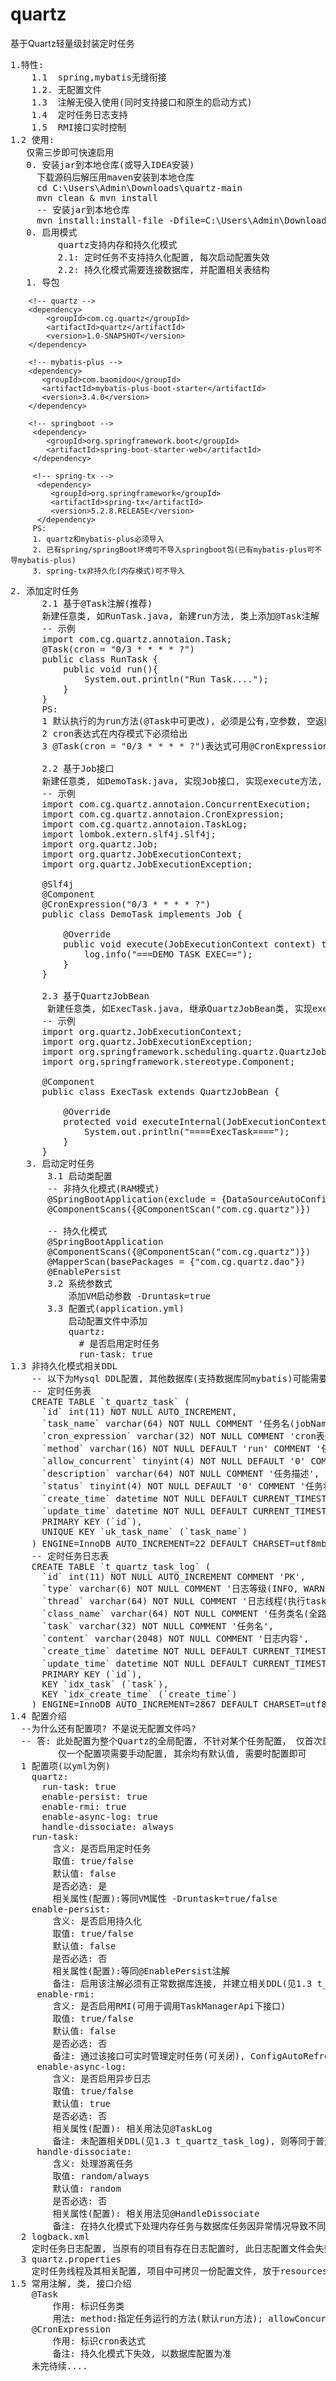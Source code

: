 # quartz
基于Quartz轻量级封装定时任务</p>
<pre>
1.特性:
    1.1  spring,mybatis无缝衔接
    1.2. 无配置文件
    1.3  注解无侵入使用(同时支持接口和原生的启动方式)
    1.4  定时任务日志支持
    1.5  RMI接口实时控制
1.2 使用:
   仅需三步即可快速启用
   0. 安装jar到本地仓库(或导入IDEA安装)
     下载源码后解压用maven安装到本地仓库
     cd C:\Users\Admin\Downloads\quartz-main
     mvn clean & mvn install
     -- 安装jar到本地仓库
     mvn install:install-file -Dfile=C:\Users\Admin\Downloads\quartz-main\target\quartz-1.0-SNAPSHOT.jar -DgroupId=com.cg.quartz -DartifactId=quartz -Dversion=1.0-SNAPSHOT -Dpackaging=jar
   0. 启用模式
         quartz支持内存和持久化模式
         2.1: 定时任务不支持持久化配置, 每次启动配置失效
         2.2: 持久化模式需要连接数据库, 并配置相关表结构
   1. 导包</pre>
  
        <!-- quartz -->
        <dependency>
            <groupId>com.cg.quartz</groupId>
            <artifactId>quartz</artifactId>
            <version>1.0-SNAPSHOT</version>
        </dependency>
        
        <!-- mybatis-plus -->
        <dependency>
           <groupId>com.baomidou</groupId>
           <artifactId>mybatis-plus-boot-starter</artifactId>
           <version>3.4.0</version>
        </dependency>
        
        <!-- springboot -->
         <dependency>
            <groupId>org.springframework.boot</groupId>
            <artifactId>spring-boot-starter-web</artifactId>
         </dependency>
         
         <!-- spring-tx -->
          <dependency>
             <groupId>org.springframework</groupId>
             <artifactId>spring-tx</artifactId>
             <version>5.2.8.RELEASE</version>
          </dependency>
         PS: 
         1. quartz和mybatis-plus必须导入
         2. 已有spring/springBoot环境可不导入springboot包(已有mybatis-plus可不导mybatis-plus)
         3. spring-tx非持久化(内存模式)可不导入
   <pre>2. 添加定时任务
      2.1 基于@Task注解(推荐)
      新建任意类, 如RunTask.java, 新建run方法, 类上添加@Task注解
      -- 示例
      import com.cg.quartz.annotaion.Task;
      @Task(cron = "0/3 * * * * ?")
      public class RunTask {
          public void run(){
              System.out.println("Run Task....");
          }
      }
      PS: 
      1 默认执行的为run方法(@Task中可更改), 必须是公有,空参数, 空返回值
      2 cron表达式在内存模式下必须给出
      3 @Task(cron = "0/3 * * * * ?")表达式可用@CronExpression("0/3 * * * * ?")代替
      
      2.2 基于Job接口
      新建任意类, 如DemoTask.java, 实现Job接口, 实现execute方法, 类上添加@Component注解
      -- 示例
      import com.cg.quartz.annotaion.ConcurrentExecution;
      import com.cg.quartz.annotaion.CronExpression;
      import com.cg.quartz.annotaion.TaskLog;
      import lombok.extern.slf4j.Slf4j;
      import org.quartz.Job;
      import org.quartz.JobExecutionContext;
      import org.quartz.JobExecutionException;
      
      @Slf4j
      @Component
      @CronExpression("0/3 * * * * ?")
      public class DemoTask implements Job {
      
          @Override
          public void execute(JobExecutionContext context) throws JobExecutionException {
              log.info("===DEMO TASK EXEC==");
          }
      }
      
      2.3 基于QuartzJobBean
       新建任意类, 如ExecTask.java, 继承QuartzJobBean类, 实现executeInternal方法, 类上添加@Component注解
      -- 示例
      import org.quartz.JobExecutionContext;
      import org.quartz.JobExecutionException;
      import org.springframework.scheduling.quartz.QuartzJobBean;
      import org.springframework.stereotype.Component;
      
      @Component
      public class ExecTask extends QuartzJobBean {
          
          @Override
          protected void executeInternal(JobExecutionContext jobExecutionContext) throws JobExecutionException {
              System.out.println("====ExecTask====");
          }
      }
   3. 启动定时任务
       3.1 启动类配置
       -- 非持久化模式(RAM模式)
       @SpringBootApplication(exclude = {DataSourceAutoConfiguration.class})
       @ComponentScans({@ComponentScan("com.cg.quartz")})
       
       -- 持久化模式
       @SpringBootApplication
       @ComponentScans({@ComponentScan("com.cg.quartz")})
       @MapperScan(basePackages = {"com.cg.quartz.dao"})
       @EnablePersist
       3.2 系统参数式
           添加VM启动参数 -Druntask=true
       3.3 配置式(application.yml)
           启动配置文件中添加
           quartz:
             # 是否启用定时任务
             run-task: true
1.3 非持久化模式相关DDL
    -- 以下为Mysql DDL配置, 其他数据库(支持数据库同mybatis)可能需要更改相关语法
    -- 定时任务表
    CREATE TABLE `t_quartz_task` (
      `id` int(11) NOT NULL AUTO_INCREMENT,
      `task_name` varchar(64) NOT NULL COMMENT '任务名(jobName, taskName)',
      `cron_expression` varchar(32) NOT NULL COMMENT 'cron表达式',
      `method` varchar(16) NOT NULL DEFAULT 'run' COMMENT '任务执行方法(默认是run, Job接口配置无效)',
      `allow_concurrent` tinyint(4) NOT NULL DEFAULT '0' COMMENT '是否允许任务并发执行(1:允许0:不允许)',
      `description` varchar(64) NOT NULL COMMENT '任务描述',
      `status` tinyint(4) NOT NULL DEFAULT '0' COMMENT '任务状态(是否启用任务:1:启用,0:关闭)',
      `create_time` datetime NOT NULL DEFAULT CURRENT_TIMESTAMP COMMENT '创建时间',
      `update_time` datetime NOT NULL DEFAULT CURRENT_TIMESTAMP ON UPDATE CURRENT_TIMESTAMP COMMENT '更新时间',
      PRIMARY KEY (`id`),
      UNIQUE KEY `uk_task_name` (`task_name`)
    ) ENGINE=InnoDB AUTO_INCREMENT=22 DEFAULT CHARSET=utf8mb4 COMMENT='定时任务表';
    -- 定时任务日志表
    CREATE TABLE `t_quartz_task_log` (
      `id` int(11) NOT NULL AUTO_INCREMENT COMMENT 'PK',
      `type` varchar(6) NOT NULL COMMENT '日志等级(INFO, WARN, ERROR)',
      `thread` varchar(64) NOT NULL COMMENT '日志线程(执行task线程名)',
      `class_name` varchar(64) NOT NULL COMMENT '任务类名(全路径)',
      `task` varchar(32) NOT NULL COMMENT '任务名',
      `content` varchar(2048) NOT NULL COMMENT '日志内容',
      `create_time` datetime NOT NULL DEFAULT CURRENT_TIMESTAMP COMMENT '创建时间',
      `update_time` datetime NOT NULL DEFAULT CURRENT_TIMESTAMP ON UPDATE CURRENT_TIMESTAMP COMMENT '更新时间',
      PRIMARY KEY (`id`),
      KEY `idx_task` (`task`),
      KEY `idx_create_time` (`create_time`)
    ) ENGINE=InnoDB AUTO_INCREMENT=2867 DEFAULT CHARSET=utf8mb4;
1.4 配置介绍
  --为什么还有配置项? 不是说无配置文件吗?
  -- 答: 此处配置为整个Quartz的全局配置, 不针对某个任务配置， 仅首次启用配置即可
         仅一个配置项需要手动配置, 其余均有默认值, 需要时配置即可
  1 配置项(以yml为例)
    quartz:
      run-task: true
      enable-persist: true
      enable-rmi: true
      enable-async-log: true
      handle-dissociate: always
    run-task: 
        含义: 是否启用定时任务
        取值: true/false
        默认值: false
        是否必选: 是
        相关属性(配置):等同VM属性 -Druntask=true/false
    enable-persist:
        含义: 是否启用持久化
        取值: true/false
        默认值: false
        是否必选: 否
        相关属性(配置):等同@EnablePersist注解
        备注: 启用该注解必须有正常数据库连接, 并建立相关DDL(见1.3 t_quartz_task)
     enable-rmi:
        含义: 是否启用RMI(可用于调用TaskManagerApi下接口)
        取值: true/false
        默认值: false
        是否必选: 否
        备注: 通过该接口可实时管理定时任务(可关闭), ConfigAutoRefreshTask为默认定时任务管理器
     enable-async-log:
        含义: 是否启用异步日志
        取值: true/false
        默认值: true
        是否必选: 否
        相关属性(配置): 相关用法见@TaskLog
        备注: 未配置相关DDL(见1.3 t_quartz_task_log), 则等同于普通log。定时任务开关状态受enable-persist控制
     handle-dissociate:
        含义: 处理游离任务
        取值: random/always
        默认值: random
        是否必选: 否
        相关属性(配置): 相关用法见@HandleDissociate
        备注: 在持久化模式下处理内存任务与数据库任务因异常情况导致不同步状况
  2 logback.xml
    定时任务日志配置, 当原有的项目有存在日志配置时, 此日志配置文件会失效, 此时以项目中的日志配置文件为准
  3 quartz.properties
    定时任务线程及其相关配置, 项目中可拷贝一份配置文件, 放于resources目录下, 此时自动覆盖quartz中的配置
1.5 常用注解, 类, 接口介绍
    @Task
        作用: 标识任务类
        用法: method:指定任务运行的方法(默认run方法); allowConcurrent:是否允许并行执行; cron: 定时任务表达式; description:任务描述
    @CronExpression
        作用: 标识cron表达式
        备注: 持久化模式下失效, 以数据库配置为准
    未完待续....
</pre>

